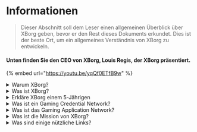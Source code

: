 # Informationen

> Dieser Abschnitt soll dem Leser einen allgemeinen Überblick über XBorg geben, bevor er den Rest dieses Dokuments erkundet. Dies ist der beste Ort, um ein allgemeines Verständnis von XBorg zu entwickeln.

#### Unten finden Sie den CEO von XBorg, Louis Regis, der XBorg präsentiert.

{% embed url="https://youtu.be/yqQf0ETfB9w" %}

<details>

<summary>Warum XBorg?</summary>

In der heutigen Gesellschaft, in der die Freizeit immer reichlicher wird, verbringen Spieler unzählige Stunden in Spielwelten. Doch die aus diesen Erfahrungen generierten Daten werden oft unterschätzt und sind über mehrere Spiele hinweg fragmentiert. XBorg erkennt den Wert der Zeit der Spieler an und strebt danach, ihre Daten bedeutungsvoll und wertvoll zu machen.

Das Problem der fragmentierten Spielerdaten wird dadurch verschärft, dass Spieler nicht immer für ihre Beiträge zum Erfolg eines Spiels belohnt werden. Obwohl sie ein integraler Bestandteil des Spiele-Ökosystems sind, nehmen Spieler oft keinen Wert wahr, der durch ihr Gameplay generiert wird. Dieses bedeutende Problem betrifft unzählige Spieler und erfordert eine Lösung.

</details>

<details>

<summary>Was ist XBorg?</summary>

XBorg revolutioniert die Spieleindustrie, indem es Spielern ermöglicht, ihre digitale Spieleidentität durch ein Credential-Netzwerk zu schaffen. Es ebnet den Weg für eine neue Generation von verbesserten Spieleanwendungen und Nutzungsmöglichkeiten.

Mit dem Potenzial, Zehnmillionen von Spielern in das Web3-Ökosystem zu integrieren, ist XBorg dabei, die Zukunft des Spielens, wie wir sie kennen, zu verändern.

XBorg wird von den besten Marken und Investoren im Web3 unterstützt und ist die Heimat der wettbewerbsfähigsten Spieler im Web3-Gaming.

</details>

<details>

<summary>Erkläre XBorg einem 5-Jährigen</summary>

Hey, Kleiner! Hast du schon mal Spiele auf deinem Tablet oder Telefon gespielt? Nun, es gibt eine wirklich coole neue Sache namens XBorg, die dein Spielerlebnis noch viel spaßiger machen wird!

XBorg ist wie ein spezielles Werkzeug, das dir hilft, deinen eigenen digitalen Charakter zu erstellen, mit dem du Spiele spielen kannst. Es ist so, als würdest du deinen eigenen Superhelden machen!

Und das Beste ist, dass dein Superheld dir Superkräfte in anderen coolen Spieleanwendungen gibt. Es ist, als würde man jedem Spieler auf dem Planeten Superkräfte geben.

XBorg wird von einigen wirklich wichtigen und schlauen Leuten unterstützt, die denken, dass es die Art und Weise, wie wir in Zukunft Spiele spielen, verändern wird. Also mach dich bereit, denn XBorg wird eine richtig große Sache!

</details>

<details>

<summary>Was ist ein Gaming Credential Network?</summary>

Das Credential-Netzwerk ist wie ein persönliches Gaming-Datenzentrum für jeden Spieler. Es aggregiert alle ihre Spielberechtigungsnachweise aus verschiedenen Spielen und Apps in eine ID, wie ihre Leistung in einem Spiel, die Gaming-Communities, denen sie angehören, und die Anzahl der Turniere, die sie gewonnen haben. Es ist die digitale Identität der Spieler.

Unser System verfolgt drei Arten von Benutzerdaten:

1. Esports-Engagement
2. Gaming-Leistung
3. Soziale/Fan-Aktivität

Wir sammeln diese Daten von beliebten Plattformen wie Steam, FaceIt, Riot Games, Twitter, Discord und On-Chain-Quellen.

Technisch ausgedrückt verwendet das Gaming Credential Network soulbound Tokens der Spieler (nicht übertragbare NFTs), um ihre Metriken sicher zu speichern. Unser fortschrittlicher Datenaggregator, XBorg, stellt sicher, dass Spieler ihre Daten vollständig besitzen.

Das Credential-Netzwerk ist der Baustein, der die Erstellung von verbesserten Spieleanwendungen und Spielen ermöglicht, die mit der Identität der Spieler verbunden sind.

Stellen Sie sich also das Lens-Protokoll für Gaming vor.

</details>

<details>

<summary>Was ist das Gaming Application Network?</summary>

Das Gaming Application Network ist eine Sammlung von Spiele-Apps, die die digitale Identität eines Spielers nutzen. Unser Credential-Netzwerk kann verwendet werden, um fortschrittlichere Spiele-Apps zu erstellen, wie eine Turnierplattform, die Spieler basierend auf ihrer Historie zusammenbringt, ein GameFi soulbound Launchpad oder eine Gaming-Dating-App, die Spieler basierend auf ihren Credentials zusammenführt. Marken können dieses Netzwerk auch für die Nutzerakquise basierend auf Spielerdaten verwenden. Das Gaming Application Network bietet endlose Möglichkeiten für ein persönlicheres und angenehmeres Spielerlebnis.

Wir beabsichtigen, dass die Nutzung des Credential-Netzwerks erlaubnisfrei ist, sodass Entwickler neue coole Apps bauen können :)

</details>

<details>

<summary>Was ist die Mission von XBorg?</summary>

Unsere Mission bei XBorg ist es, Spieler weltweit zu ermächtigen, indem wir ihnen Möglichkeiten für Eigentum, Governance und überlegene Benutzererfahrungen bieten. Wir glauben fest daran, dass die Zukunft des Spielens in den Händen der Spieler liegt, und wir sind entschlossen, die Plattform zu sein, auf der sie neue Anwendungsfälle für die Spieleindustrie schaffen und besitzen können.

Bei XBorg priorisieren wir die Bedürfnisse unserer Spieler und streben danach, eine Umgebung zu schaffen, die Zusammenarbeit, offene Governance, Dezentralisierung und Innovation fördert. Unser Ziel ist es, eine globale Gemeinschaft von Spielern aufzubauen, die ihre Spielerlebnisse übernehmen, ihre Anwendungen erstellen und zum Wachstum der Branche beitragen können.

Wir sind darauf ausgerichtet, dies zu erreichen, indem wir eng mit unseren Spielern zusammenarbeiten, um eine bessere Welt für Spieler überall zu schaffen.

</details>

<details>

<summary>Was sind einige nützliche Links?</summary>

* [**Webseite**](https://www.xborg.com)
* [**Twitter**](https://twitter.com/XBorgHQ)
* [**Discord**](https://discord.com/invite/xborg)
* [**YouTube**](https://www.youtube.com/@xborgofficial)
* [**Twitch**](https://www.twitch.tv/xborgofficial)
* [**Medium**](https://medium.com/xborg-official)
* [**Pitch-Deck**](https://docsend.com/view/5dwn74pn6izud3vb)
* [**GamerBase (App)**](https://gamerbase.gg)
* [**Launchpad**](https://launchpad.xborg.com/)

Die erste Version des Whitepapers wurde im Juli 2022 veröffentlicht, wird aber derzeit überarbeitet und soll um das zweite Quartal 2023 neu veröffentlicht werden.

</details>